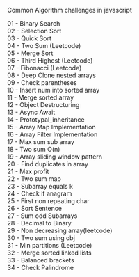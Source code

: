 Common Algorithm challenges in javascript

01 - Binary Search\
02 - Selection Sort\
03 - Quick Sort\
04 - Two Sum (Leetcode)\
05 - Merge Sort\
06 - Third Highest (Leetcode)\
07 - Fibonacci (Leetcode)\
08 - Deep Clone nested arrays\
09 - Check parentheses\
10 - Insert num into sorted array\
11 - Merge sorted array\
12 - Object Destructuring\
13 - Async Await\
14 - Prototypal_inheritance\
15 - Array Map Implementation\
16 - Array Filter Implementation\
17 - Max sum sub array\
18 - Two sum O(n)\
19 - Array sliding window pattern\
20 - Find duplicates in array\
21 - Max profit\
22 - Two sum map\
23 - Subarray equals k\
24 - Check if anagram\
25 - First non repeating char\
26 - Sort Sentence\
27 - Sum odd Subarrays\
28 - Decimal to Binary\
29 - Non decreasing array(leetcode)\
30 - Two sum using obj\
31 - Min partitions (Leetcode)\
32 - Merge sorted linked lists\
33 - Balanced brackets\
34 - Check Palindrome
